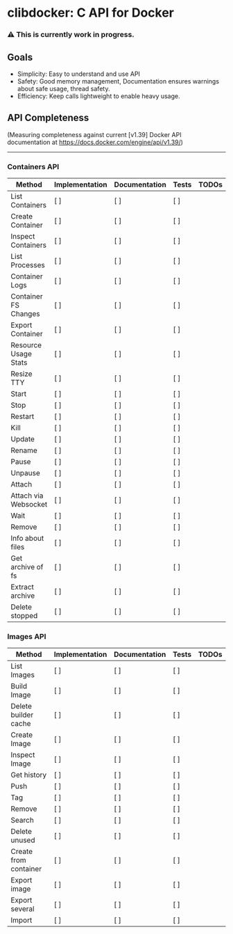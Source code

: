 # clibdocker: C API for Docker
### :warning: This is currently work in progress.

 ## Goals
 * Simplicity: Easy to understand and use API
 * Safety: Good memory management, Documentation ensures warnings about safe usage, thread safety.
 * Efficiency: Keep calls lightweight to enable heavy usage.

## API Completeness

(Measuring completeness against current \[v1.39\] Docker API documentation at https://docs.docker.com/engine/api/v1.39/)

----
### Containers API

| Method              | Implementation  | Documentation | Tests | TODOs                    |
|---------------------|-----------------|---------------|-------|--------------------------|
|List Containers      |             [ ] |           [ ] |   [ ] |                          |
|Create Container     |             [ ] |           [ ] |   [ ] |                          |
|Inspect Containers   |             [ ] |           [ ] |   [ ] |                          |
|List Processes       |             [ ] |           [ ] |   [ ] |                          |
|Container Logs       |             [ ] |           [ ] |   [ ] |                          |
|Container FS Changes |             [ ] |           [ ] |   [ ] |                          |
|Export Container     |             [ ] |           [ ] |   [ ] |                          |
|Resource Usage Stats |             [ ] |           [ ] |   [ ] |                          |
|Resize TTY           |             [ ] |           [ ] |   [ ] |                          |
|Start                |             [ ] |           [ ] |   [ ] |                          |
|Stop                 |             [ ] |           [ ] |   [ ] |                          |
|Restart              |             [ ] |           [ ] |   [ ] |                          |
|Kill                 |             [ ] |           [ ] |   [ ] |                          |
|Update               |             [ ] |           [ ] |   [ ] |                          |
|Rename               |             [ ] |           [ ] |   [ ] |                          |
|Pause                |             [ ] |           [ ] |   [ ] |                          |
|Unpause              |             [ ] |           [ ] |   [ ] |                          |
|Attach               |             [ ] |           [ ] |   [ ] |                          |
|Attach via Websocket |             [ ] |           [ ] |   [ ] |                          |
|Wait                 |             [ ] |           [ ] |   [ ] |                          |
|Remove               |             [ ] |           [ ] |   [ ] |                          |
|Info about files     |             [ ] |           [ ] |   [ ] |                          |
|Get archive of fs    |             [ ] |           [ ] |   [ ] |                          |
|Extract archive      |             [ ] |           [ ] |   [ ] |                          |
|Delete stopped       |             [ ] |           [ ] |   [ ] |                          |
### Images API

| Method              | Implementation  | Documentation | Tests | TODOs                    |
|---------------------|-----------------|---------------|-------|--------------------------|
|List Images          |             [ ] |           [ ] |   [ ] |                          |
|Build Image          |             [ ] |           [ ] |   [ ] |                          |
|Delete builder cache |             [ ] |           [ ] |   [ ] |                          |
|Create Image         |             [ ] |           [ ] |   [ ] |                          |
|Inspect Image        |             [ ] |           [ ] |   [ ] |                          |
|Get history          |             [ ] |           [ ] |   [ ] |                          |
|Push                 |             [ ] |           [ ] |   [ ] |                          |
|Tag                  |             [ ] |           [ ] |   [ ] |                          |
|Remove               |             [ ] |           [ ] |   [ ] |                          |
|Search               |             [ ] |           [ ] |   [ ] |                          |
|Delete unused        |             [ ] |           [ ] |   [ ] |                          |
|Create from container|             [ ] |           [ ] |   [ ] |                          |
|Export image         |             [ ] |           [ ] |   [ ] |                          |
|Export several       |             [ ] |           [ ] |   [ ] |                          |
|Import               |             [ ] |           [ ] |   [ ] |                          |